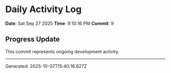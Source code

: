 # Daily Activity Log

**Date**: Sat Sep 27 2025
**Time**: 9:10:16 PM
**Commit**: 9

## Progress Update

This commit represents ongoing development activity.

---
Generated: 2025-10-07T15:40:16.827Z
